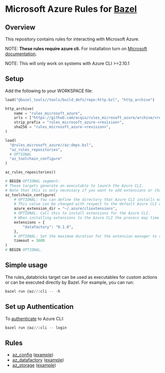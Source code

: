 # Microsoft Azure Rules for [Bazel](https://bazel.build)

## Overview

This repository contains rules for interacting with Microsoft Azure.

NOTE: **These rules require azure cli.** For installation turn on [Microsoft documentation](https://docs.microsoft.com/en-us/cli/azure/install-azure-cli).

NOTE: This will only work on systems with Azure CLI >=2.10.1

## Setup

Add the following to your WORKSPACE file:

```python
load("@bazel_tools//tools/build_defs/repo:http.bzl", "http_archive")

http_archive(
    name = "rules_microsoft_azure",
    urls = ["https://github.com/acqio/rules_microsoft_azure/archive/<revision>.tar.gz"],
    strip_prefix = "rules_microsoft_azure-<revision>",
    sha256 = "rules_microsoft_azure-<revision>",
)

load(
  "@rules_microsoft_azure//az:deps.bzl",
  "az_rules_repositories",
  # OPTIONAL
  "az_toolchain_configure"
)

az_rules_repositories()

# BEGIN OPTIONAL segment:
# These targets generate an executable to launch the Azure CLI.
# Note that this is only necessary if you want to add extensions or change Toolchain execution properties.
az_toolchain_configure(
    # OPTIONAL: You can define the directory that Azure CLI installs extensions to.
    # This value can be changed with respect to the default Azure CLI directory. Default: "~/.azure/cliextensions"
    azure_extension_dir = "~/.azure/cliextensions",
    # OPTIONAL: Call this to install extensions for the Azure CLI.
    # When installing extensions to the Azure CLI the process may time out before the operation is complete.
    extensions = {
        "datafactory": "0.1.0",
    },
    # OPTIONAL: Set the maximum duration for the extension manager to run in seconds. Default: 3600.
    timeout = 3600
)
# BEGIN OPTIONAL.
```

## Simple usage

The rules_databricks target can be used as executables for custom actions or can be executed directly by Bazel. For example, you can run:
```python
bazel run @az//:cli -- -h
```

## Set up Authentication

To [authenticate](https://docs.microsoft.com/en-us/cli/azure/authenticate-azure-cli?view=azure-cli-latest) to Azure CLI:
```python
bazel run @az//:cli -- login
```

## Rules

* [az_config](docs/az_config.md) ([example](examples/BUILD.bazel))
* [az_datafactory](docs/az_datafactory.md) ([example](examples/datafactory/BUILD.bazel))
* [az_storage](docs/az_storage.md) ([example](examples/storage/BUILD.bazel))
